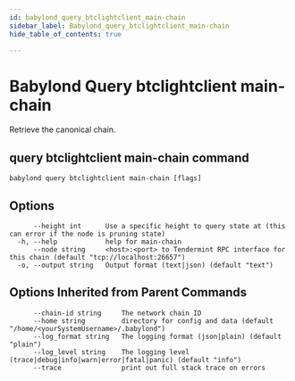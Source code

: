 ```yaml
---
id: babylond_query_btclightclient_main-chain
sidebar_label: Babylond_query_btclightclient_main-chain
hide_table_of_contents: true

---
```


# Babylond Query btclightclient main-chain
Retrieve the canonical chain.
## query btclightclient main-chain command
```
babylond query btclightclient main-chain [flags]
```
## Options
```
      --height int      Use a specific height to query state at (this can error if the node is pruning state)
  -h, --help            help for main-chain
      --node string     <host>:<port> to Tendermint RPC interface for this chain (default "tcp://localhost:26657")
  -o, --output string   Output format (text|json) (default "text")
```
## Options Inherited from Parent Commands
```
      --chain-id string     The network chain ID
      --home string         directory for config and data (default "/home/<yourSystemUsername>/.babylond")
      --log_format string   The logging format (json|plain) (default "plain")
      --log_level string    The logging level (trace|debug|info|warn|error|fatal|panic) (default "info")
      --trace               print out full stack trace on errors
```